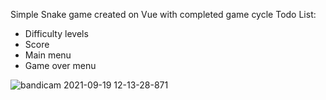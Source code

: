Simple Snake game created on Vue with completed game cycle
Todo List:
- Difficulty levels
- Score
- Main menu
- Game over menu

![bandicam 2021-09-19 12-13-28-871](https://user-images.githubusercontent.com/24423216/133913236-4e67843c-4586-4579-b3b0-e7ecabd424ad.gif)
